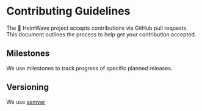 # Contributing Guidelines

The 🌊 HelmWave project accepts contributions via GitHub pull requests. \
This document outlines the process to help get your contribution accepted.

## Milestones

We use milestones to track progress of specific planned releases.

## Versioning

We use [semver](https://semver.org/) 
